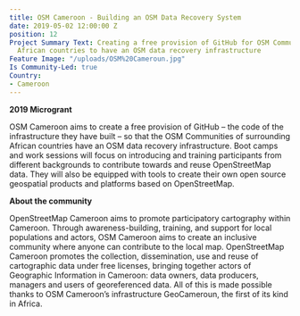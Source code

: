 ```yaml
---
title: OSM Cameroon - Building an OSM Data Recovery System
date: 2019-05-02 12:00:00 Z
position: 12
Project Summary Text: Creating a free provision of GitHub for OSM Communities of surrounding
  African countries to have an OSM data recovery infrastructure
Feature Image: "/uploads/OSM%20Cameroun.jpg"
Is Community-Led: true
Country:
- Cameroon
---
```


**2019 Microgrant**  

OSM Cameroon aims to create a free provision of GitHub – the code of the infrastructure they have built – so that the OSM Communities of surrounding African countries have an OSM data recovery infrastructure. Boot camps and work sessions will focus on introducing and training participants from different backgrounds to contribute towards and reuse OpenStreetMap data. They will also be equipped with tools to create their own open source geospatial products and platforms based on OpenStreetMap.   

**About the community**  

OpenStreetMap Cameroon aims to promote participatory cartography within Cameroon. Through awareness-building, training, and support for local populations and actors, OSM Cameroon aims to create an inclusive community where anyone can contribute to the local map. OpenStreetMap Cameroon promotes the collection, dissemination, use and reuse of cartographic data under free licenses, bringing together actors of Geographic Information in Cameroon: data owners, data producers, managers and users of georeferenced data. All of this is made possible thanks to OSM Cameroon’s infrastructure GeoCameroun, the first of its kind in Africa.